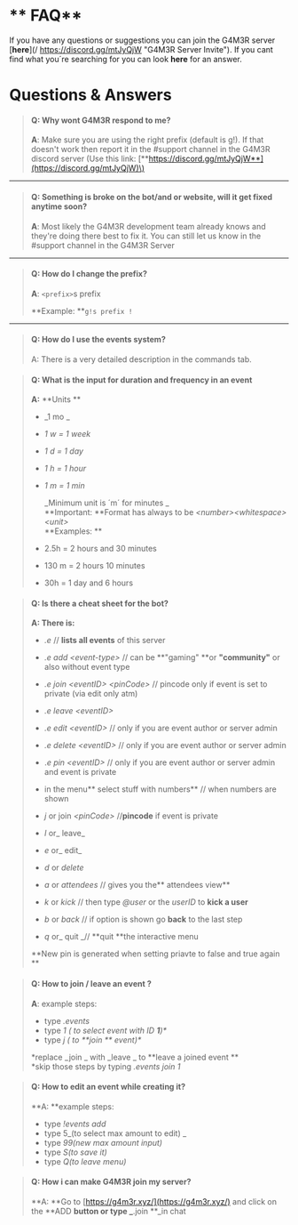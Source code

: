 # **                                                  FAQ**

If you have any questions or suggestions you can join the G4M3R server [**here**](/ https://discord.gg/mtJyQjW "G4M3R Server Invite"). If you cant find what you´re  searching for you can look **here** for an answer.

# Questions & Answers

> #### Q: Why wont G4M3R respond to me?
>
> **A**: Make sure you are using the right prefix \(default is g!\). If that doesn't work then report it in the \#support channel in the G4M3R discord server \(Use this link: [**https://discord.gg/mtJyQjW**](https://discord.gg/mtJyQjW)\)

---

> #### Q: Something is broke on the bot/and or website, will it get fixed anytime soon?
>
> **A**: Most likely the G4M3R development team already knows and they're doing there best to fix it. You can still let us know in the \#support channel in the G4M3R Server

---

> #### Q: How do I change the prefix?
>
> **A**: `<prefix>`s prefix
>
> **Example: **`g!s prefix !`

---

> #### Q: How do I use the events system?
>
> A: There is a very detailed description in the commands tab.

#### 

> #### Q: What is the input for duration and frequency in an event
>
> **A:** **Units **
>
> * _1 mo _
> * _1 w = 1 week_
> * _1 d = 1 day_
> * _1 h = 1 hour_
> * _1 m = 1 min_
>
>   _Minimum unit is ´m´ for minutes _  
>   **Important: **Format has always to be _&lt;number&gt;&lt;whitespace&gt;&lt;unit&gt;_  
>   **Examples: **
>
> * 2.5h = 2 hours and 30 minutes
>
> * 130 m = 2 hours 10 minutes
> * 30h = 1 day and 6 hours

#### 

> #### Q: Is there a cheat sheet for the bot?
>
> **A: There is:**
>
> * _.e_ // **lists all events** of this server
>
> * _.e add &lt;event-type&gt;_ // can be **"gaming" **or **"community"** or also without event type
>
> * _.e join &lt;eventID&gt; &lt;pinCode&gt;_ // pincode only if event is set to private \(via edit only atm\)
>
> * _.e leave &lt;eventID&gt;_
>
> * _.e edit &lt;eventID&gt;_ // only if you are event author or server admin
>
> * _.e delete &lt;eventID&gt;_ // only if you are event author or server admin
>
> * ._e pin &lt;eventID&gt;_ // only if you are event author or server admin and event is private
>
> * in the menu** select stuff with numbers** // when numbers are shown
>
> * _j_ or join _&lt;pinCode&gt;_ //**pincode** if event is private
>
> * _l_ or_ leave_
>
> * _e_ or_ edit_
>
> * _d_ or _delete_
>
> * _a_ or _attendees_ // gives you the** attendees view**
>
> * _k_ or _kick_ // then type _@user_ or the _userID_ to **kick a user**
>
> * _b_ or _back_ // if option is shown go **back** to the last step
>
> * _q_ or_ quit _// **quit **the interactive menu
>
> **New pin is generated when setting priavte to false and true again **

#### 

> #### **Q: How to join / leave an event ?**
>
> **A**:  example steps:
>
> * type _.events_
> * type _1 \( to select event with ID **1**\)\*_
> * type _j \( to **join ** event\)\*_
>
> \*replace _join _ with _leave _ to **leave a joined event **  
> \*skip those steps by typing _.events join 1_



> #### Q: How to edit an event while creating it?
>
> **A: **example steps:
>
> * type _!events add_
> * type 5_\(to select max  amount to edit\) _
> * type _99\(new max amount input\)_
> * type _S\(to save it\)_
> * type _Q\(to leave menu\)_



> #### Q: How i can make G4M3R join my server?
>
> **A: **Go to [https://g4m3r.xyz/](https://g4m3r.xyz/) and click on the **ADD **button or type _**.join **_in chat






